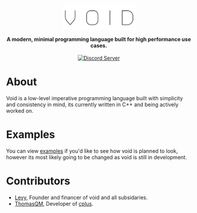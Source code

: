 <p align=center><img alt="Void Text Logo" src="meta/void-text.png" width=40%/></p>

<div align='center'>
  <strong>A modern, minimal programming language built for high performance use cases.</strong>
  <br><br>
  <a href = 'https://discord.gg/wD2FxTs'>
    <img src='https://img.shields.io/discord/634186753590165535?label=Discord&style=for-the-badge' alt='Discord Server'/>
  </a>
</div>

# About
Void is a low-level imperative programming language built with simplicity and consistency in mind, its currently written in C++ and being actively worked on.

# Examples
You can view [examples](https://github.com/void-lang/void/tree/master/examples) if you'd like to see how void is planned to look, however its most likely going to be changed as void is still in development.

# Contributors
- [Levy](http://github.com/levyde), Founder and financer of void and all subsidaries.
- [ThomasQM](http://github.com/thomas-qm), Developer of [cplus](https://github.com/thomas-qm/cplus).
